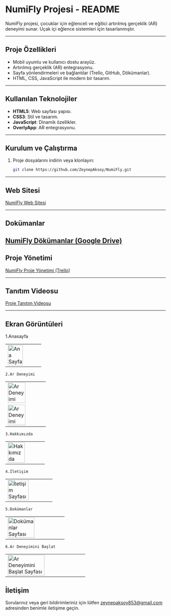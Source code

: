 # NumiFly Projesi - README

NumiFly projesi, çocuklar için eğlenceli ve eğitici artırılmış gerçeklik (AR) deneyimi sunar. Uçak içi eğlence sistemleri için tasarlanmıştır.

---

## Proje Özellikleri
- Mobil uyumlu ve kullanıcı dostu arayüz.
- Artırılmış gerçeklik (AR) entegrasyonu.
- Sayfa yönlendirmeleri ve bağlantılar (Trello, GitHub, Dökümanlar).
- HTML, CSS, JavaScript ile modern bir tasarım.

---

## Kullanılan Teknolojiler
- **HTML5**: Web sayfası yapısı.
- **CSS3**: Stil ve tasarım.
- **JavaScript**: Dinamik özellikler.
- **OverlyApp**: AR entegrasyonu.

---

## Kurulum ve Çalıştırma
1. Proje dosyalarını indirin veya klonlayın:
   ```bash
   git clone https://github.com/ZeynepAksoy/NumiFly.git

--- 

## Web Sitesi
[NumiFly Web Sitesi](https://zeynepaksoy.github.io/YMGK-NumiFly/)

--- 
## Dokümanlar
[NumiFly Dökümanlar (Google Drive)](https://drive.google.com/drive/folders/1LCImZStnDPfRoy9Ko_WlM_YDbM5BtplS?usp=share_link)
--- 

## Proje Yönetimi
[NumiFly Proje Yönetimi (Trello)](https://trello.com/b/ZnIYiWKi/ymkg-numifly)

--- 
## Tanıtım Videosu
[Proje Tanıtım Videosu](https://youtu.be/Kqw6DXMZ7l8)

--- 

## Ekran Görüntüleri
   1.Anasayfa 
  <table>
     <tr>
       <td><img src="home-page.png" alt="Ana Sayfa" width="70%"></td>
     </tr>
  </table>

    2.Ar Deneyimi
  <table>
     <tr>
       <td><img src="ar-page1.png" alt="Ar Deneyimi" width="70%"></td>
     </tr>
          <tr>
       <td><img src="ar-page2.png" alt="Ar Deneyimi" width="70%"></td>
     </tr>
   </table>

    3.Hakkımızda
  <table>
     <tr>
       <td><img src="about-page.png" alt="Hakkımızda" width="70%"></td>
     </tr>
   </table>

    4.İletişim
   <table>
     <tr>
       <td><img src="contact-page.png" alt="İletişim Sayfası" width="70%"></td>
     </tr>
   </table>

    5.Dokümanlar
  <table>
     <tr>
       <td><img src="documentPage.png" alt="Dokümanlar Sayfası" width="70%"></td>
     </tr>
  </table>

    6.Ar Deneyimini Başlat
  <table>
     <tr>
       <td><img src="Ar-start.png" alt="Ar Deneyimini Başlat Sayfası" width="70%"></td>
     </tr>
   </table>

## İletişim
Sorularınız veya geri bildirimleriniz için lütfen [zeynepaksoy853@gmail.com](mailto:zeynepaksoy853@gmail.com) adresinden benimle iletişime geçin.